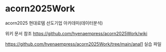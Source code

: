 # acorn2025Work
acorn2025 현대로템 선도기업 아카데미(데이터분석)

위키 문서 참조 
https://github.com/hyenaempress/acorn2025Work/wiki


https://github.com/hyenaempress/acorn2025Work/tree/main/anal1 실습 파일 
